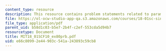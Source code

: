 ```yaml
---
content_type: resource
description: This resource contains problem statements related to parametric curves.
file: https://ol-ocw-studio-app-qa.s3.amazonaws.com/courses/18-01sc-single-variable-calculus-fall-2010/e66c80992e44903c541a243893c59cb8_MIT18_01SCF10_ex80prb.pdf
file_type: application/pdf
parent_uid: b58d1c03-b5e7-2b4f-c2ef-553cda5d94b7
resourcetype: Document
title: MIT18_01SCF10_ex80prb.pdf
uid: e66c8099-2e44-903c-541a-243893c59cb8
---
```

